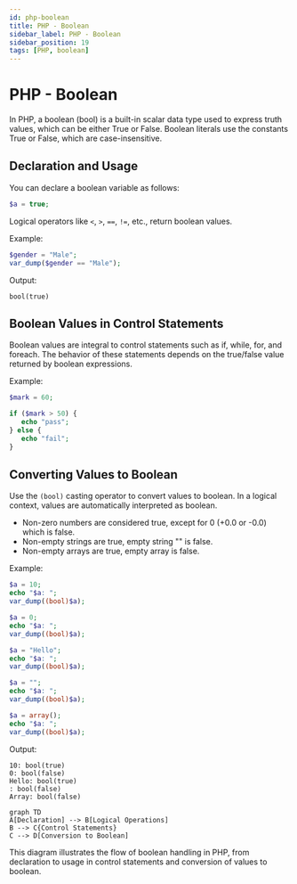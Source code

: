 ```yaml
---
id: php-boolean
title: PHP - Boolean
sidebar_label: PHP - Boolean
sidebar_position: 19
tags: [PHP, boolean]
---
```


# PHP - Boolean

In PHP, a boolean (bool) is a built-in scalar data type used to express truth values, which can be either True or False. Boolean literals use the constants True or False, which are case-insensitive.

## Declaration and Usage

You can declare a boolean variable as follows:

```php
$a = true;
```

Logical operators like `<`, `>`, `==`, `!=`, etc., return boolean values.

Example:

```php
$gender = "Male";
var_dump($gender == "Male");
```

Output:

```
bool(true)
```

## Boolean Values in Control Statements

Boolean values are integral to control statements such as if, while, for, and foreach. The behavior of these statements depends on the true/false value returned by boolean expressions.

Example:

```php
$mark = 60;

if ($mark > 50) {
   echo "pass";
} else {
   echo "fail";
}
```

## Converting Values to Boolean

Use the `(bool)` casting operator to convert values to boolean. In a logical context, values are automatically interpreted as boolean.

- Non-zero numbers are considered true, except for 0 (+0.0 or -0.0) which is false.
- Non-empty strings are true, empty string "" is false.
- Non-empty arrays are true, empty array is false.

Example:

```php
$a = 10;
echo "$a: ";
var_dump((bool)$a);

$a = 0;
echo "$a: ";
var_dump((bool)$a);

$a = "Hello";
echo "$a: ";
var_dump((bool)$a);

$a = "";
echo "$a: ";
var_dump((bool)$a);

$a = array();
echo "$a: ";
var_dump((bool)$a);
```

Output:

```
10: bool(true)
0: bool(false)
Hello: bool(true)
: bool(false)
Array: bool(false)
```

```mermaid
graph TD
A[Declaration] --> B[Logical Operations]
B --> C{Control Statements}
C --> D[Conversion to Boolean]
```

This diagram illustrates the flow of boolean handling in PHP, from declaration to usage in control statements and conversion of values to boolean.
